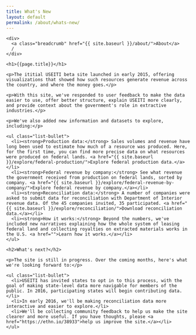 ```yaml
---
title: What's New
layout: default
permalink: /about/whats-new/
---
```


<div class="container-outer container-padded">

  <div class="container-left-7">

    <div>
      <a class="breadcrumb" href="{{ site.baseurl }}/about/">About</a>
      /
    </div>

    <h1>{{page.title}}</h1>

    <p>The ititial USEITI beta site launched in early 2015, offering visualizations that showed how such resources generate revenue across the country, and where the money goes.</p>

    <p>With this site, we've responded to user feedback to make the data easier to use, offer better structure, explain USEITI more clearly, and provide context about the government's role in extractive industries.</p>

    <p>We've also added new information and datasets to explore, including:</p>

    <ul class="list-bullet">
      <li><strong>Production data:</strong> Sales volumes and revenue have long been used to estimate how much of a resource was produced. Here, for the first time, you can find more precise data on what resources were produced on federal lands. <a href="{{ site.baseurl }}/explore/federal-production/">Explore federal production data.</a></li>
      <li><strong>Federal revenue by company:</strong> See what revenue the government received from production on federal lands, sorted by company. <a href="{{ site.baseurl }}/explore/federal-revenue-by-company/">Explore federal revenue by company.</a></li>
      <li><strong>Reconciliation data:</strong> A number of companies were asked to submit data for reconciliation with Department of Interior revenue data. Of the 45 companies invited, 35 participated. <a href="{{ site.baseurl }}/explore/reconciliation/">Download reconciliation data.</a></li>
      <li><strong>How it works:</strong> Beyond the numbers, we've included new narratives explaining how the whole system of leasing federal land and collecting royalties on extracted materials works in the U.S. <a href="">Learn how it works.</a></li>
    </ul>

    <h2>What's next?</h2>

    <p>The site is still in progress. Over the coming months, here's what we're looking forward to:</p>

    <ul class="list-bullet">
      <li>USEITI has invited states to opt in to this process, with the goal of making state-level data more navigable for members of the public. In 2016, participating states will begin contributing data.</li>
      <li>In early 2016, we'll be making reconciliation data more interactive and easier to explore.</li>
      <li>We'll be collecting community feedback to help us make the site clearer and more useful. If you have thoughts, please <a href="https://ethn.io/38933">help us improve the site.</a></li>
    </ul>

  </div>

</div>
